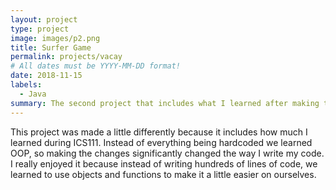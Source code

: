 ```yaml
---
layout: project
type: project
image: images/p2.png
title: Surfer Game
permalink: projects/vacay
# All dates must be YYYY-MM-DD format!
date: 2018-11-15
labels:
  - Java
summary: The second project that includes what I learned after making the simple ball game.
---
```

This project was made a little differently because it includes how much I learned during ICS111. Instead of everything being hardcoded we learned OOP, so making the changes significantly changed the way I write my code. I really enjoyed it because instead of writing hundreds of lines of code, we learned to use objects and functions to make it a little easier on ourselves.
